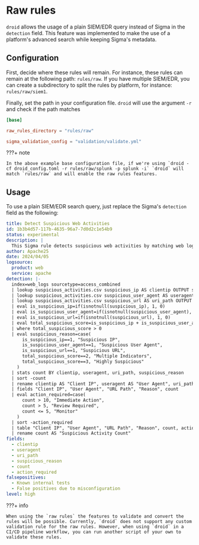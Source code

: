 # Raw rules

`droid` allows the usage of a plain SIEM/EDR query instead of Sigma in the `detection` field. This feature was implemented to make the use of a platform's advanced search while keeping Sigma's metadata.

## Configuration

First, decide where these rules will remain. For instance, these rules can remain at the following path: `rules/raw`. If you have multiple SIEM/EDR, you can create a subdirectory to split the rules by platform, for instance: `rules/raw/siem1`.

Finally, set the path in your configuration file. `droid` will use the argument `-r` and check if the path matches

```toml title="droid_config.toml" hl_lines="3"
[base]

raw_rules_directory = "rules/raw"

sigma_validation_config = "validation/validate.yml"
```

???+ note

    In the above example base configuration file, if we're using `droid -cf droid_config.toml -r rules/raw/splunk -p splunk -i` `droid` will match `rules/raw` and will enable the raw rules features.

## Usage

To use a plain SIEM/EDR search query, just replace the Sigma's `detection` field as the following:

```yaml title="detect_web_rdmn.yml" hl_lines="11"
title: Detect Suspicious Web Activities
id: 1b3b4d57-117b-4635-96a7-7d0d2c1e54b9
status: experimental
description: |
  This Sigma rule detects suspicious web activities by matching web logs against a lookup table of suspicious IPs, user agents, and URLs.
author: Apache25
date: 2024/04/05
logsource:
  product: web
  service: apache
detection: |-
  index=web_logs sourcetype=access_combined
  | lookup suspicious_activities.csv suspicious_ip AS clientip OUTPUT suspicious_ip
  | lookup suspicious_activities.csv suspicious_user_agent AS useragent OUTPUT suspicious_user_agent
  | lookup suspicious_activities.csv suspicious_url AS uri_path OUTPUT suspicious_url
  | eval is_suspicious_ip=if(isnotnull(suspicious_ip), 1, 0)
  | eval is_suspicious_user_agent=if(isnotnull(suspicious_user_agent), 1, 0)
  | eval is_suspicious_url=if(isnotnull(suspicious_url), 1, 0)
  | eval total_suspicious_score=is_suspicious_ip + is_suspicious_user_agent + is_suspicious_url
  | where total_suspicious_score > 0
  | eval suspicious_reason=case(
      is_suspicious_ip==1, "Suspicious IP",
      is_suspicious_user_agent==1, "Suspicious User Agent",
      is_suspicious_url==1, "Suspicious URL",
      total_suspicious_score==2, "Multiple Indicators",
      total_suspicious_score==3, "Highly Suspicious"
    )
  | stats count BY clientip, useragent, uri_path, suspicious_reason
  | sort -count
  | rename clientip AS "Client IP", useragent AS "User Agent", uri_path AS "URL Path", suspicious_reason AS "Reason"
  | fields "Client IP", "User Agent", "URL Path", "Reason", count
  | eval action_required=case(
      count > 10, "Immediate Action",
      count > 5, "Review Required",
      count <= 5, "Monitor"
    )
  | sort -action_required
  | table "Client IP", "User Agent", "URL Path", "Reason", count, action_required
  | rename count AS "Suspicious Activity Count"
fields:
  - clientip
  - useragent
  - uri_path
  - suspicious_reason
  - count
  - action_required
falsepositives:
  - Known internal tests
  - False positives due to misconfiguration
level: high
```

???+ info

    When using the `raw rules` the features to validate and convert the rules will be possible. Currently, `droid` does not support any custom validation rule for the raw rules. However, when using `droid` in a CI/CD pipeline workflow, you can run another script of your own to validate these rules.

